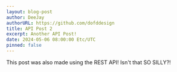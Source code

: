 ```yaml
---
layout: blog-post
author: DeeJay
authorURL: https://github.com/dofddesign
title: API Post 2
excerpt: Another API Post!
date: 2024-05-06 08:00:00 Etc/UTC
pinned: false
---
```

This post was also made using the REST API! Isn't that SO SILLY?!

